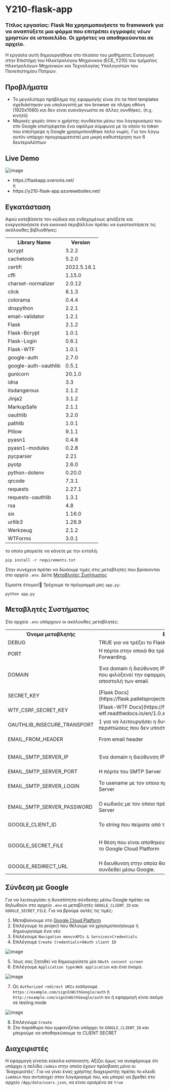 # Y210-flask-app

### Τίτλος εργασίας: Flask Να χρησιμοποιήσετε το framework για να αναπτύξετε μια φόρμα που επιτρέπει εγγραφές νέων χρηστών σε ιστοσελίδα. Οι χρήστες να αποθηκεύονται σε αρχείο.

Η εργασία αυτή δημιουργήθηκε στο πλαίσιο του μαθήματος Εισαγωγή στην Επιστήμη του Ηλεκτρολόγου Μηχανικού (ECE_Y210) του τμήματος Ηλεκτρολόγων Μηχανικών και Τεχνολογίας Υπολογιστών του Πανεπιστημίου Πατρών.

## Προβλήματα
<ul>
  <li>Το μεγαλύτερο πρόβλημα της εφαρμογής είναι ότι τα html templates σχεδιάστηκαν για υπολογιστή με τον browser σε πλήρη οθόνη (1920x1080) και δεν είναι ευανάγνωστα σε άλλες συνθήκες. (π.χ. κινητό)</li>
  <li>Μερικές φορές όταν ο χρήστης συνδέεται μέσω του λογαριασμού του στο Google επιστρέφεται ένα σφάλμα σύμφωνα με το οποίο το token που επέστρεψε η Google χρησιμοποιήθηκε πολύ νωρίς. Για τον λόγω αυτόν υπάρχει προγραμματιστεί μια μικρή καθυστέρηση των 6 δευτερολέπτων</li>
</ul>

## Live Demo

![image](https://user-images.githubusercontent.com/62189294/173064754-6f1b62d3-5ace-46c8-b8e4-27c4b5dd5194.png)

<ul>
  <li>https://flaskapp.sveronis.net/</li> ή
  <li>https://y210-flask-app.azurewebsites.net/</li>
</ul>

## Εγκατάσταση
Αφού κατεβάσετε τον κώδικα και ενδεχομένως φτιάξετε και ενεργοποιήσετε ένα εικονικό περιβάλλον πρέπει να εγκαταστήσετε τις ακόλουθες βιβλιοθήκες:

<table>
  <tr>
    <th>Library Name</th>
    <th>Version</th>
  </tr>
  <tr>
    <td>bcrypt</td>
    <td>3.2.2</td>
  </tr>
  <tr>
    <td>cachetools</td>
    <td>5.2.0</td>
  </tr>
  <tr>
    <td>certifi</td>
    <td>2022.5.18.1</td>
  </tr>
  <tr>
    <td>cffi</td>
    <td>1.15.0</td>
  </tr>
  <tr>
    <td>charset-normalizer</td>
    <td>2.0.12</td>
  </tr>
  <tr>
    <td>click</td>
    <td>8.1.3</td>
  </tr>
  <tr>
    <td>colorama</td>
    <td>0.4.4</td>
  </tr>
  <tr>
    <td>dnspython</td>
    <td>2.2.1</td>
  </tr>
  <tr>
    <td>email-validator</td>
    <td>1.2.1</td>
  </tr>
  <tr>
    <td>Flask</td>
    <td>2.1.2</td>
  </tr>
  <tr>
    <td>Flask-Bcrypt</td>
    <td>1.0.1</td>
  </tr>
  <tr>
    <td>Flask-Login</td>
    <td>0.6.1</td>
  </tr>
  <tr>
    <td>Flask-WTF</td>
    <td>1.0.1</td>
  </tr>
  <tr>
    <td>google-auth</td>
    <td>2.7.0</td>
  </tr>
  <tr>
    <td>google-auth-oauthlib</td>
    <td>0.5.1</td>
  </tr>
  <tr>
    <td>gunicorn</td>
    <td>20.1.0</td>
  </tr>
  <tr>
    <td>idna</td>
    <td>3.3</td>
  </tr>
  <tr>
    <td>itsdangerous</td>
    <td>2.1.2</td>
  </tr>
  <tr>
    <td>Jinja2</td>
    <td>3.1.2</td>
  </tr>
  <tr>
    <td>MarkupSafe</td>
    <td>2.1.1</td>
  </tr>
  <tr>
    <td>oauthlib</td>
    <td>3.2.0</td>
  </tr>
  <tr>
    <td>pathlib</td>
    <td>1.0.1</td>
  </tr>
  <tr>
    <td>Pillow</td>
    <td>9.1.1</td>
  </tr>
  <tr>
    <td>pyasn1</td>
    <td>0.4.8</td>
  </tr>
  <tr>
    <td>pyasn1-modules</td>
    <td>0.2.8</td>
  </tr>
  <tr>
    <td>pycparser</td>
    <td>2.21</td>
  </tr>
  <tr>
    <td>pyotp</td>
    <td>2.6.0</td>
  </tr>
  <tr>
    <td>python-dotenv</td>
    <td>0.20.0</td>
  </tr>
  <tr>
    <td>qrcode</td>
    <td>7.3.1</td>
  </tr>
  <tr>
    <td>requests</td>
    <td>2.27.1</td>
  </tr>
  <tr>
    <td>requests-oauthlib</td>
    <td>1.3.1</td>
  </tr>
  <tr>
    <td>rsa</td>
    <td>4.8</td>
  </tr>
  <tr>
    <td>six</td>
    <td>1.16.0</td>
  </tr>
  <tr>
    <td>urllib3</td>
    <td>1.26.9</td>
  </tr>
  <tr>
    <td>Werkzeug</td>
    <td>2.1.2</td>
  </tr>
  <tr>
    <td>WTForms</td>
    <td>3.0.1</td>
  </tr>
</table>

το οποίο μπορείτε να κάνετε με την εντολή:
```
pip install -r requirements.txt
```

Στην συνέχεια πρέπει να δώσουμε τιμές στις μεταβλητές που βρίσκονται στο αρχείο `.env`. Δείτε [Μεταβλητές Συστήματος](#)

Είμαστε έτοιμοι!:tada: Τρέχουμε το πρόγραμμά μας `app.py`:
```
python app.py
```

## Μεταβλητές Συστήματος
Στο αρχείο `.env` υπάρχουν οι ακόλουθες μεταβλητές:

<table>
  <tr>
    <th>Όνομα μεταβλητής</th>
    <th>Επεξήγηση</th>
    <th>Αποδεκτές Τιμές</th>
  </tr>
  <tr>
    <td>DEBUG</td>
    <td>TRUE για να τρέξει το Flask σε debug mode. Διαφορετικά False</td>
    <td>TRUE | FALSE</td>
  </tr>
  <tr>
    <td>PORT</td>
    <td>Η πόρτα στην οποιά θα τρέξει η εφαρμογή. Απαιτήται Port Forwarding.</td>
    <td>1 - 65535</td>
  </tr>
  <tr>
    <td>DOMAIN</td>
    <td>Ένα domain ή διεύθυνση IP που να δείχνει στον υπολογιστεί που φιλοξενεί την εφαρμογή. Χρησιμοποιείται κατα την αποστολή των email.</td>
    <td>Ένα domain ή διεύθυνση IP που να δείχνει στον υπολογιστεί που φιλοξενεί την εφαρμογή</td>
  </tr>
  <tr>
    <td>SECRET_KEY</td>
    <td>[Flask Docs](https://flask.palletsprojects.com/en/2.1.x/config/#SECRET_KEY)</td>
    <td>Ένα οποιοδήποτε string</td>
  </tr>
  <tr>
    <td>WTF_CSRF_SECRET_KEY</td>
    <td>[Flask-WTF Docs](https://flask-wtf.readthedocs.io/en/1.0.x/config/)</td>
    <td>Ένα οποιοδήποτε string</td>
  </tr>
  <tr>
    <td>OAUTHLIB_INSECURE_TRANSPORT</td>
    <td>1 για να λειτουργήσει η δυνατότητα σύνδεσης μέσω Google σε περιπτώσεις που δεν υποστηρίζεται https. Διαφορετικά 0</td>
    <td>0 | 1</td>
  </tr>
  <tr>
    <td>EMAIL_FROM_HEADER</td>
    <td>From email header</td>
    <td>Name &lt;soneone@example.com&gt;</td>
  </tr>
  <tr>
    <td>EMAIL_SMTP_SERVER_IP</td>
    <td>Ένα domain η διεύθυνση IP που να δείχνει στον SMTP Server</td>
    <td>Ένα domain η διεύθυνση IP που να δείχνει στον SMTP Server</td>
  </tr>
  <tr>
    <td>EMAIL_SMTP_SERVER_PORT</td>
    <td>Η πόρτα του SMTP Server</td>
    <td>25 | 465 | 587 | 2525</td>
  </tr>
  <tr>
    <td>EMAIL_SMTP_SERVER_LOGIN</td>
    <td>Το usename με τον οποιο πρέπει να γίνει η σύνδεση στον SMTP Server</td>
    <td>Το usename με τον οποιο πρέπει να γίνει η σύνδεση στον SMTP Server</td>
  </tr>
  <tr>
    <td>EMAIL_SMTP_SERVER_PASSWORD</td>
    <td>Ο κωδικός με τον οποιο πρέπει να γίνει η σύνδεση στον SMTP Server</td>
    <td>Ο κωδικός με τον οποιο πρέπει να γίνει η σύνδεση στον SMTP Server</td>
  </tr>
  <tr>
    <td>GOOGLE_CLIENT_ID</td>
    <td>Το string που πείρατε από το Google Cloud Platform</td>
    <td>Το string που πείρατε από το Google Cloud Platform</td>
  </tr>
  <tr>
    <td>GOOGLE_SECRET_FILE</td>
    <td>Η θέση που είναι αποθηκευμένο το αρχείο που κατεβάσατε από το Google Cloud Platform</td>
    <td>Η θέση που είναι αποθηκευμένο το αρχείο που κατεβάσατε από το Google Cloud Platform</td>
  </tr>
  <tr>
    <td>GOOGLE_REDIRECT_URL</td>
    <td>Η διευθυνση στην οποία θα επιστρέφει ο χρήστης αφού συνδεθεί μέσω Google.</td>
    <td>/signInWithGoogle/auth</td>
  </tr>
</table>

## Σύνδεση με Google
Για να λειτουργίσει η δυνατότητα σύνδεσης μέσω Google πρέπει να δηλωθούν στο αρχείο `.env` οι μεταβλητές `GOOGLE_CLIENT_ID` και `GOOGLE_SECRET_FILE`. Για να βρούμε αυτές τις τιμές:

1. Μεταβαίνουμε στο [Google Cloud Platform](https://console.cloud.google.com/)
2. Επιλέγουμε το project που θέλουμε να χρησιμοποιήσουμε ή δημιουργούμε ένα νέο
3. Επιλέγουμε `Navigation menu`>`APIs & Services`>`Credentials`
4. Επιλέγουμε `Create Credentials`>`OAuth client ID`

![image](https://user-images.githubusercontent.com/62189294/173060712-6de4e576-9717-4118-85d1-be1d74055528.png)

5. Ίσως σας ζητηθεί να δημιουργίσετε μία `OAuth consent screen`
6. Επιλέγουμε `Application type`:`Web application` και ένα όνομα.
 
![image](https://user-images.githubusercontent.com/62189294/173060944-b0325ed8-02e9-4d07-97ae-eec1daaf81c7.png)

7. Ως `Authorized redirect URIs` εισάγουμε `https://example.com/signInWithGoogle/auth` ή `http://example.com/signInWithGoogle/auth` αν ή εφαρμογή είναι ακόμα σε testing mode
 
![image](https://user-images.githubusercontent.com/62189294/173061912-460b8e69-5d91-4451-8b58-318b40ffb278.png)

8. Επιλέγουμε `Create`
9. Στο παράθυρο που εμφανίζεται υπάρχει το `GOOGLE_CLIENT_ID` και μπορούμε να αποθηκεύσουμε το CLIENT SECRET

## Διαχειριστές
Η εφαρμογή γίνεται εύκολα κατανοητη. Αξίζει όμως να αναφέρουμε ότι υπάρχει η σελίδα `/admin` στην οποία έχουν πρόσβαση μόνο οι 'διαχειριστές'. Για να γίνει ένας χρήστης διαχειριστής πρέπει το κλειδί `isAdmin` που αντισοιχεί στον λογαριασμό του, και μπορεί να βρεθεί στο αρχείο `/App/data/users.json`, να είναι ορισμένο σε `true`
